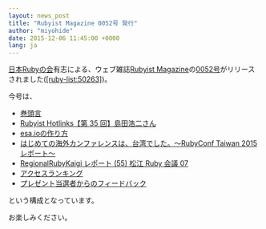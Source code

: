 ```yaml
---
layout: news_post
title: "Rubyist Magazine 0052号 発行"
author: "miyohide"
date: 2015-12-06 11:45:00 +0000
lang: ja
---
```


[日本Rubyの会][1]有志による、ウェブ雑誌[Rubyist Magazine][2]の[0052号][3]がリリースされました([\[ruby-list:50263\]][4])。

今号は、

* [巻頭言](http://magazine.rubyist.net/?0052-ForeWord)
* [Rubyist Hotlinks【第 35 回】島田浩二さん](http://magazine.rubyist.net/?0052-Hotlinks)
* [esa.ioの作り方](http://magazine.rubyist.net/?0052-esaio)
* [はじめての海外カンファレンスは、台湾でした。〜RubyConf Taiwan 2015 レポート〜](http://magazine.rubyist.net/?0052-RubyConfTaiwan2015)
* [RegionalRubyKaigi レポート (55) 松江 Ruby 会議 07](http://magazine.rubyist.net/?0052-MatsueRubyKaigi07Report)
* [アクセスランキング](http://magazine.rubyist.net/?0052-RubyistMagazineRanking)
* [プレゼント当選者からのフィードバック](http://magazine.rubyist.net/?0052-present-feedback)

という構成となっています。

お楽しみください。


[1]: http://ruby-no-kai.org
[2]: http://magazine.rubyist.net/
[3]: http://magazine.rubyist.net/?0052
[4]: http://blade.nagaokaut.ac.jp/cgi-bin/scat.rb/ruby/ruby-list/50263
